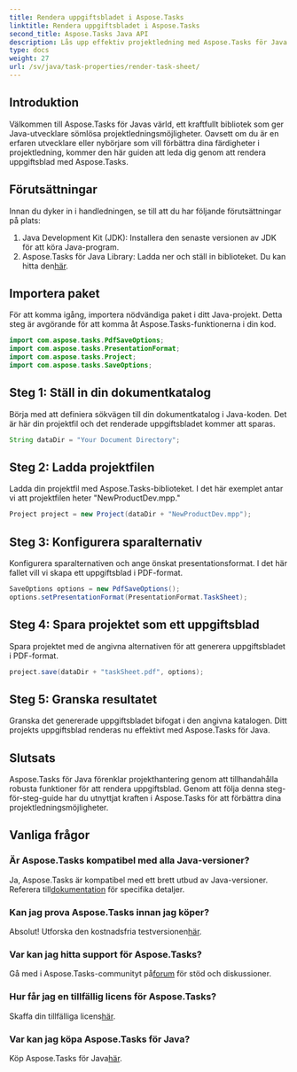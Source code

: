 ```yaml
---
title: Rendera uppgiftsbladet i Aspose.Tasks
linktitle: Rendera uppgiftsbladet i Aspose.Tasks
second_title: Aspose.Tasks Java API
description: Lås upp effektiv projektledning med Aspose.Tasks för Java. Rendera uppgiftsblad sömlöst. Utforska den omfattande guiden nu!
type: docs
weight: 27
url: /sv/java/task-properties/render-task-sheet/
---
```

## Introduktion
Välkommen till Aspose.Tasks för Javas värld, ett kraftfullt bibliotek som ger Java-utvecklare sömlösa projektledningsmöjligheter. Oavsett om du är en erfaren utvecklare eller nybörjare som vill förbättra dina färdigheter i projektledning, kommer den här guiden att leda dig genom att rendera uppgiftsblad med Aspose.Tasks.
## Förutsättningar
Innan du dyker in i handledningen, se till att du har följande förutsättningar på plats:
1. Java Development Kit (JDK): Installera den senaste versionen av JDK för att köra Java-program.
2.  Aspose.Tasks för Java Library: Ladda ner och ställ in biblioteket. Du kan hitta den[här](https://releases.aspose.com/tasks/java/).
## Importera paket
För att komma igång, importera nödvändiga paket i ditt Java-projekt. Detta steg är avgörande för att komma åt Aspose.Tasks-funktionerna i din kod.
```java
import com.aspose.tasks.PdfSaveOptions;
import com.aspose.tasks.PresentationFormat;
import com.aspose.tasks.Project;
import com.aspose.tasks.SaveOptions;
```
## Steg 1: Ställ in din dokumentkatalog
Börja med att definiera sökvägen till din dokumentkatalog i Java-koden. Det är här din projektfil och det renderade uppgiftsbladet kommer att sparas.
```java
String dataDir = "Your Document Directory";
```
## Steg 2: Ladda projektfilen
Ladda din projektfil med Aspose.Tasks-biblioteket. I det här exemplet antar vi att projektfilen heter "NewProductDev.mpp."
```java
Project project = new Project(dataDir + "NewProductDev.mpp");
```
## Steg 3: Konfigurera sparalternativ
Konfigurera sparalternativen och ange önskat presentationsformat. I det här fallet vill vi skapa ett uppgiftsblad i PDF-format.
```java
SaveOptions options = new PdfSaveOptions();
options.setPresentationFormat(PresentationFormat.TaskSheet);
```
## Steg 4: Spara projektet som ett uppgiftsblad
Spara projektet med de angivna alternativen för att generera uppgiftsbladet i PDF-format.
```java
project.save(dataDir + "taskSheet.pdf", options);
```
## Steg 5: Granska resultatet
Granska det genererade uppgiftsbladet bifogat i den angivna katalogen. Ditt projekts uppgiftsblad renderas nu effektivt med Aspose.Tasks för Java.
## Slutsats
Aspose.Tasks för Java förenklar projekthantering genom att tillhandahålla robusta funktioner för att rendera uppgiftsblad. Genom att följa denna steg-för-steg-guide har du utnyttjat kraften i Aspose.Tasks för att förbättra dina projektledningsmöjligheter.

## Vanliga frågor
### Är Aspose.Tasks kompatibel med alla Java-versioner?
 Ja, Aspose.Tasks är kompatibel med ett brett utbud av Java-versioner. Referera till[dokumentation](https://reference.aspose.com/tasks/java/) för specifika detaljer.
### Kan jag prova Aspose.Tasks innan jag köper?
 Absolut! Utforska den kostnadsfria testversionen[här](https://releases.aspose.com/).
### Var kan jag hitta support för Aspose.Tasks?
 Gå med i Aspose.Tasks-communityt på[forum](https://forum.aspose.com/c/tasks/15) för stöd och diskussioner.
### Hur får jag en tillfällig licens för Aspose.Tasks?
 Skaffa din tillfälliga licens[här](https://purchase.aspose.com/temporary-license/).
### Var kan jag köpa Aspose.Tasks för Java?
 Köp Aspose.Tasks för Java[här](https://purchase.aspose.com/buy).